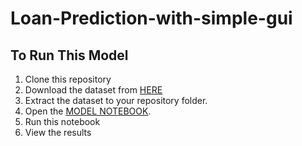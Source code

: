 # Loan-Prediction-with-simple-gui
##  To Run This Model
1.  Clone this repository
2.  Download the dataset from [HERE](https://www.kaggle.com/datasets/burak3ergun/loan-data-set)
3.  Extract the dataset to your repository folder.
4.  Open the [MODEL NOTEBOOK](https://github.com/Vikas-Rangampet/Loan-Prediction-With-Various-ML-Models/blob/main/Notebook.ipynb).
5.  Run this notebook
6.  View the results
